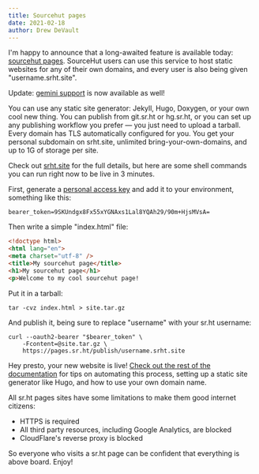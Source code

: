 ```yaml
---
title: Sourcehut pages
date: 2021-02-18
author: Drew DeVault
---
```


I'm happy to announce that a long-awaited feature is available today: [sourcehut
pages](https://srht.site). SourceHut users can use this service to host static
websites for any of their own domains, and every user is also being given
"username.srht.site".

Update: [gemini support](gemini://srht.site) is now available as well!

You can use any static site generator: Jekyll, Hugo, Doxygen, or your own cool
new thing. You can publish from git.sr.ht or hg.sr.ht, or you can set up any
publishing workflow you prefer &mdash; you just need to upload a tarball. Every
domain has TLS automatically configured for you. You get your personal subdomain
on srht.site, unlimited bring-your-own-domains, and up to 1G of storage per
site.

Check out [srht.site](https://srht.site) for the full details, but here are some 
shell commands you can run right now to be live in 3 minutes.

First, generate a [personal access key](https://meta.sr.ht/oauth2/personal-token)
and add it to your environment, something like this:

```
bearer_token=9SKUndgx8Fx55xYGNAxs1Lal8YQAh29/90m+HjsMVsA=
```

Then write a simple "index.html" file:

```html
<!doctype html>
<html lang="en">
<meta charset="utf-8" />
<title>My sourcehut page</title>
<h1>My sourcehut page</h1>
<p>Welcome to my cool sourcehut page!
```

Put it in a tarball:

```
tar -cvz index.html > site.tar.gz
```

And publish it, being sure to replace "username" with your sr.ht username:

```
curl --oauth2-bearer "$bearer_token" \
    -Fcontent=@site.tar.gz \
    https://pages.sr.ht/publish/username.srht.site
```

Hey presto, your new website is live! [Check out the rest of the
documentation](https://srht.site) for tips on automating this process, setting
up a static site generator like Hugo, and how to use your own domain name.

All sr.ht pages sites have some limitations to make them good internet citizens:

- HTTPS is required
- All third party resources, including Google Analytics, are blocked
- CloudFlare's reverse proxy is blocked

So everyone who visits a sr.ht page can be confident that everything is above
board. Enjoy!
